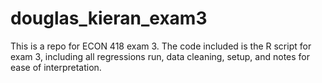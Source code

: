 # douglas_kieran_exam3
This is a repo for ECON 418 exam 3. The code included is the R script for exam 3, including all regressions run, data cleaning, setup, and notes for ease of interpretation.
